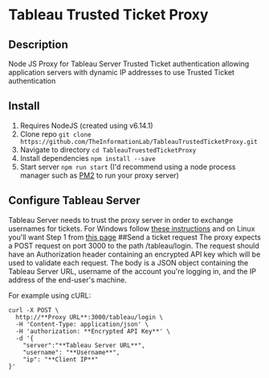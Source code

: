 # Tableau Trusted Ticket Proxy
## Description
Node JS Proxy for Tableau Server Trusted Ticket authentication allowing application servers with dynamic IP addresses to use Trusted Ticket authentication
## Install
1. Requires NodeJS (created using v6.14.1)
2. Clone repo `git clone https://github.com/TheInformationLab/TableauTrustedTicketProxy.git`
3. Navigate to directory `cd TableauTruestedTicketProxy`
4. Install dependencies `npm install --save`
5. Start server `npm run start` (I'd recommend using a node process manager such as [PM2](https://github.com/Unitech/pm2) to run your proxy server)
## Configure Tableau Server
Tableau Server needs to trust the proxy server in order to exchange usernames for tickets. For Windows follow [these instructions](https://onlinehelp.tableau.com/current/server/en-us/trusted_auth_trustIP.htm) and on Linux you'll want Step 1 from [this page](http://onlinehelp.tableau.com/current/server-linux/en-us/trusted_auth_config_linux.htm)
##Send a ticket request
The proxy expects a POST request on port 3000 to the path /tableau/login. The request should have an Authorization header containing an encrypted API key which will be used to validate each request. The body is a JSON object containing the Tableau Server URL, username of the account you're logging in, and the IP address of the end-user's machine.

For example using cURL:
```
curl -X POST \
  http://**Proxy URL**:3000/tableau/login \
  -H 'Content-Type: application/json' \
  -H 'authorization: **Encrypted API Key**' \
  -d '{
	"server":"**Tableau Server URL**",
	"username": "**Username**",
	"ip": "**Client IP**"
}'
```
